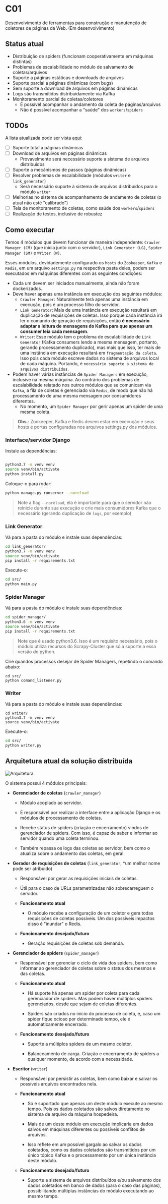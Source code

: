 # C01

Desenvolvimento de ferramentas para construção e manutenção de coletores de páginas da Web. (Em desenvolvimento)

## Status atual

- Distribuição de spiders (funcionam cooperativamente em máquinas distintas)
- Problemas de escalabilidade no módulo de salvamento de coletas/arquivos
- Suporte a páginas estáticas e downloads de arquivos
- Suporte parcial a páginas dinâmicas (com bugs)
- Sem suporte a download de arquivos em páginas dinâmicas
- Logs são transmitidos distribuidamente via Kafka
- Monitoramento parcial de coletas/coletores
    - É possível acompanhar o andamento da coleta de páginas/arquivos
    - Não é possível acompanhar a "saúde" dos `workers`/`spiders`
    
## TODOs

A lista atualizada pode ser vista [aqui](https://github.com/MPMG-DCC-UFMG/C01/issues?q=is%3Aissue+is%3Aopen+label%3A%22sistema+distribu%C3%ADdo%22): 

- [ ] Suporte total a páginas dinâmicas
- [ ] Download de arquivos em páginas dinâmicas
    - Provavelmente será necessário suporte a sistema de arquivos distribuídos 
- [ ] Suporte a mecânismos de passos (páginas dinâmicas)
- [ ] Resolver problemas de escalabilidade (módulos `writer` e `link_generator`)
    - Será necessário suporte à sistema de arquivos distribuídos para o módulo `writer`
- [ ] Melhorias no sistema de acompanhamento de andamento de coletas (o atual não esté "calibrado")
- [ ] Tela de monitoramento de coletas, como saúde dos `workers`/`spiders`
- [ ] Realização de testes, inclusive de robustez 

## Como executar

Temos 4 módulos que devem funcionar de maneira independente: `Crawler Manager (CM)` (que inicia junto com o servidor), `Link Generator (LG)`, `Spider Manager (SM)` e `Writer (W)`. 

Esses módulos, devidademente configurado os `hosts` do `Zookeeper`, `Kafka` e `Redis`, em um arquivo `settings.py` na respectiva pasta deles, podem ser executados em máquinas diferentes com as seguintes condições:

- Cada um devem ser iniciados manualmente, ainda não foram dockerizados.
- Deve haver apenas uma instância em execução dos seguintes módulos:
    - `Crawler Manager`: Naturalmente terá apenas uma instância em execução, pois é um processo filho do servidor.
    - `Link Generator`: Mais de uma instância em execução resultará em duplicação de requisições de coletas. Isso porque cada instância irá ler o comando de geração de requisições, então **é necessário adaptar a leitura de mensagens do Kafka para que apenas um consumer leia cada mensagem**.
    - `Writer`: Esse módulo tem o problema de escalabilidade de `Link Generator` (Kafka consumers lendo a mesma mensagem, portanto, gerando processamento duplicado), mas mais que isso, ter mais de uma instância em execução resultará em `fragmentação da coleta`. Isso pois cada módulo escreve dados no sistema de arquivos local de cada máquina. Portando, é `necessário suporte a sistema de arquivos distribuídos`.  
- Podem haver várias instâncias de `Spider Managers` em execução, inclusive na mesma máquina. Ao contrário dos problemas de escalabilidade relatado nos outros módulos que se comunicam via `Kafka`, a fila de coletas é gerenciado via `Redis`, de modo que não há processamento de uma mesma mensagem por consumidores diferentes.
    - No momento, um `Spider Manager` por gerir apenas um spider de uma mesma coleta.

> **Obs.**: Zookeeper, Kafka e Redis devem estar em execução e seus hosts e portas configuradas nos arquivos settings.py dos módulos. 
### Interface/servidor Django


Instale as dependências:

```bash

python3.7 -m venv venv
source venv/bin/activate
python install.py

```

Coloque-o para rodar:

```bash
python manage.py runserver --noreload
```

> Note a flag `--noreload`, ela é importante para que o servidor não reinicie durante sua execução e crie mais consumidores Kafka que o necessário (gerando duplicação de `logs`, por exemplo)

### Link Generator

Vá para a pasta do módulo e instale suas dependências:

```bash
cd link_generator/
python3.7 -m venv venv
source venv/bin/activate
pip install -r requirements.txt
```
Execute-o:

```bash
cd src/
python main.py
```

### Spider Manager

Vá para a pasta do módulo e instale suas dependências:

```bash
cd spider_manager/
python3.6 -m venv venv
source venv/bin/activate
pip install -r requirements.txt

```

> Note que é usado python3.6. Isso é um requisito necessário, pois o módulo utiliza recursos do Scrapy-Cluster que só a suporte a essa versão do python.

Crie quandos processos desejar de Spider Managers, repetindo o comando abaixo:

```
cd src/
python comand_listener.py
```
### Writer

Vá para a pasta do módulo e instale suas dependências:

```
cd writer/
python3.7 -m venv venv
source venv/bin/activate
```

Execute-o:

```bash
cd src/
python writer.py
```
## Arquitetura atual da solução distribuída

![Arquitetura](sist_dist_diagram.png) 

O sistema possui 4 módulos principais:

- **Gerenciador de coletas** (`crawler_manager`)
    - Módulo acoplado ao servidor. 

    - É responsável por realizar a interface entre a aplicação Django e os módulos de processamento de coletas.

    - Recebe status de spiders (criação e encerramento) vindos de gerenciador de spiders. Com isso, é capaz de saber e informar ao servidor quando uma coleta terminou.

    - Também repassa os logs das coletas ao servidor, bem como o atualiza sobre o andamento das coletas, em geral.

- **Gerador de requisições de coletas** (`link_generator`, *um melhor nome pode ser atribuído)
    - Responsável por gerar as requisições iniciais de coletas. 

    - Útil para o caso de URLs parametrizadas não sobrecarreguem o servidor.

    - **Funcionamento atual**

        - O módulo recebe a configuração de um coletor e gera todas requisições de coletas possíveis. Um dos possíveis impactos disso é "inundar" o Redis.

    - **Funcionamento desejado/futuro**
        
        - Geração requisições de coletas sob demanda. 

- **Gerenciador de spiders** (`spider_manager`)
    - Responsável por gerenciar o ciclo de vida dos spiders, bem como informar ao gerenciador de coletas sobre o status dos mesmos e das coletas.

    - **Funcionamento atual**

        - Há suporte há apenas um spider por coleta para cada gerenciador de spiders. Mas podem haver múltiplos spiders gerenciados, desde que sejam de coletas diferentes.

        - Spiders são criados no início do processo de coleta, e, caso um spider fique ocioso por determinado tempo, ele é automaticamente encerrado.

    - **Funcionamento desejado/futuro**

        - Suporte a múltiplos spiders de um mesmo coletor.

        - Balanceamento de carga. Criação e encerramento de spiders a qualquer momento, de acordo com a necessidade. 

- **Escritor** (`writer`)
    - Responsável por persistir as coletas, bem como baixar e salvar os possíveis arquivos encontrados nela.

    - **Funcionamento atual**

        - Só é suportado que apenas um deste módulo execute ao mesmo tempo. Pois os dados coletados são salvos diretamente no sistema de arquivo da máquina hospedeira.

        - Mais de um deste módulo em execução implicaria em dados salvos em máquinas diferentes ou possíveis conflitos de arquivos.

        - Isso reflete em um possível gargalo ao salvar os dados coletados, como os dados coletados são transmitidos por um único tópico Kafka e o processamento por um única instância deste módulo.

    - **Funcionamento desejado/futuro**

        - Suporte a sistema de arquivos distribuídos e/ou salvamento dos dados coletados em banco de dados (para o caso das páginas), possibilitando múltiplas instâncias do módulo executando ao mesmo tempo.
